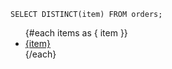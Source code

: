 ```items
SELECT DISTINCT(item) FROM orders;
```

<ul>
{#each items as { item }}
	<li>
		<a href="/{$page.params.order_month}/{item}/">{item}</a>
	</li>
{/each}
</ul>

